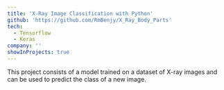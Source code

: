 ```yaml
---
title: 'X-Ray Image Classification with Python'
github: 'https://github.com/RmBenjy/X_Ray_Body_Parts'
tech:
  - Tensorflow
  - Keras
company: ''
showInProjects: true
---
```


This project consists of a model trained on a dataset of X-ray images and can be used to predict the class of a new image.
